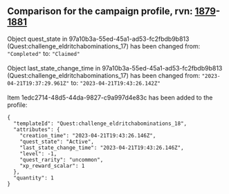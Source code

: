 ## Comparison for the campaign profile, rvn: [1879](https://github.com/PRO100KatYT/FortniteProfileRevisions/tree/main/profiles/campaign/1879%20campaign.json)-[1881](https://github.com/PRO100KatYT/FortniteProfileRevisions/tree/main/profiles/campaign/1881%20campaign.json)

Object quest_state in 97a10b3a-55ed-45a1-ad53-fc2fbdb9b813 (Quest:challenge_eldritchabominations_17) has been changed from: `"Completed"` to: `"Claimed"`
<br><br>
Object last_state_change_time in 97a10b3a-55ed-45a1-ad53-fc2fbdb9b813 (Quest:challenge_eldritchabominations_17) has been changed from: `"2023-04-21T19:37:29.961Z"` to: `"2023-04-21T19:43:26.142Z"`
<br><br>
Item 1edc2714-48d5-44da-9827-c9a997d4e83c has been added to the profile:

```
{
  "templateId": "Quest:challenge_eldritchabominations_18",
  "attributes": {
    "creation_time": "2023-04-21T19:43:26.146Z",
    "quest_state": "Active",
    "last_state_change_time": "2023-04-21T19:43:26.146Z",
    "level": -1,
    "quest_rarity": "uncommon",
    "xp_reward_scalar": 1
  },
  "quantity": 1
}
```

<br><br>
